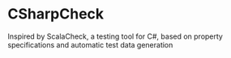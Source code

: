 CSharpCheck
===========

Inspired by ScalaCheck, a testing tool for C#, based on property specifications and automatic test data generation
